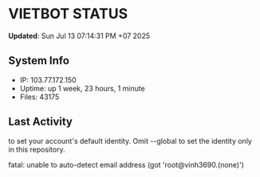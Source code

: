 # VIETBOT STATUS
**Updated**: Sun Jul 13 07:14:31 PM +07 2025

## System Info
- IP: 103.77.172.150
- Uptime: up 1 week, 23 hours, 1 minute
- Files: 43175

## Last Activity

to set your account's default identity.
Omit --global to set the identity only in this repository.

fatal: unable to auto-detect email address (got 'root@vinh3690.(none)')
